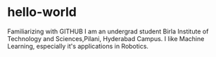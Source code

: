 # hello-world
Familiarizing with GITHUB
I am an undergrad student Birla Institute of Technology and Sciences,Pilani, Hyderabad Campus.
I like Machine Learning, especially it's applications in Robotics.
